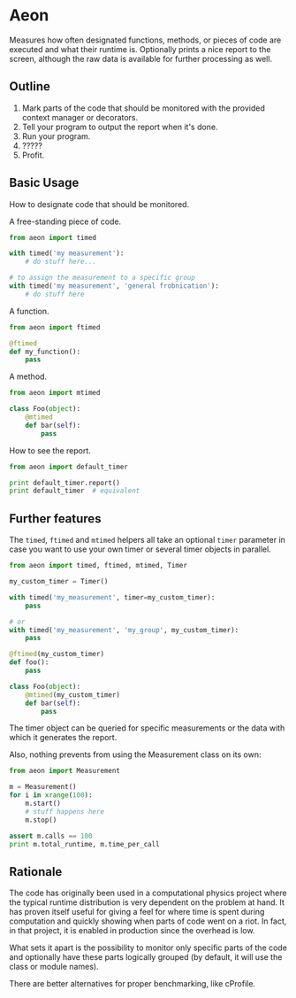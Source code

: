 Aeon
====

Measures how often designated functions, methods, or pieces of code are
executed and what their runtime is. Optionally prints a nice report to the
screen, although the raw data is available for further processing as well.

Outline
-------

1. Mark parts of the code that should be monitored with the provided
context manager or decorators.
2. Tell your program to output the report when it's done.
3. Run your program.
4. ?????
5. Profit.

Basic Usage
-----------

How to designate code that should be monitored.

A free-standing piece of code.

```python
from aeon import timed

with timed('my measurement'):
    # do stuff here...

# to assign the measurement to a specific group
with timed('my measurement', 'general frobnication'):
    # do stuff here
```

A function.

```python
from aeon import ftimed

@ftimed
def my_function():
    pass
```

A method.

```python
from aeon import mtimed

class Foo(object):
    @mtimed
    def bar(self):
        pass
```

How to see the report.

```python
from aeon import default_timer

print default_timer.report() 
print default_timer  # equivalent
```

Further features
----------------

The `timed`, `ftimed` and `mtimed` helpers all take an optional `timer`
parameter in case you want to use your own timer or several timer objects
in parallel.

```python
from aeon import timed, ftimed, mtimed, Timer

my_custom_timer = Timer()

with timed('my_measurement', timer=my_custom_timer):
    pass

# or
with timed('my_measurement', 'my_group', my_custom_timer):
    pass

@ftimed(my_custom_timer)
def foo():
    pass

class Foo(object):
    @mtimed(my_custom_timer)
    def bar(self):
        pass
```

The timer object can be queried for specific measurements or the data
with which it generates the report.

Also, nothing prevents from using the Measurement class on its own:

```python
from aeon import Measurement

m = Measurement()
for i in xrange(100):
    m.start()
    # stuff happens here
    m.stop()

assert m.calls == 100
print m.total_runtime, m.time_per_call
```

Rationale
---------

The code has originally been used in a computational physics project where
the typical runtime distribution is very dependent on the problem at hand.
It has proven itself useful for giving a feel for where time is spent
during computation and quickly showing when parts of code went on a riot.
In fact, in that project, it is enabled in production since the overhead
is low.

What sets it apart is the possibility to monitor only specific parts of the
code and optionally have these parts logically grouped (by default, it will
use the class or module names).

There are better alternatives for proper benchmarking, like cProfile.
